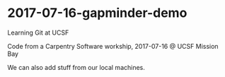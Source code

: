 # 2017-07-16-gapminder-demo
Learning Git at UCSF

Code from a Carpentry Software workship, 2017-07-16 @ UCSF Mission Bay

We can also add stuff from our local machines. 
